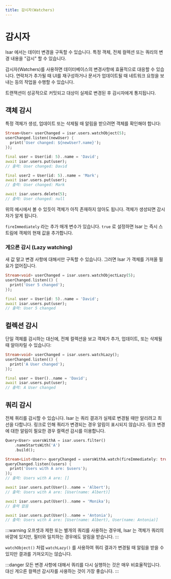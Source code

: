 ```yaml
---
title: 감시자(Watchers)
---
```


# 감시자

Isar 에서는 데이터 변경을 구독할 수 있습니다. 특정 객체, 전체 컬렉션 또는 쿼리의 변경 내용을 "감시" 할 수 있습니다.

감시자(Watchers)를 사용하면 데이터베이스의 변경사항에 효율적으로 대응할 수 있습니다. 연락처가 추가될 때 UI를 재구성하거나 문서가 업데이트될 때 네트워크 요청을 보내는 등의 작업을 수행할 수 있습니다.

트랜잭션이 성공적으로 커밋되고 대상이 실제로 변경된 후 감시자에게 통지됩니다.

## 객체 감시

특정 객체가 생성, 업데이트 또는 삭제될 때 알림을 받으려면 객체를 확인해야 합니다:

```dart
Stream<User> userChanged = isar.users.watchObject(5);
userChanged.listen((newUser) {
  print('User changed: ${newUser?.name}');
});

final user = User(id: 5)..name = 'David';
await isar.users.put(user);
// 출력: User changed: David

final user2 = User(id: 5)..name = 'Mark';
await isar.users.put(user);
// 출력: User changed: Mark

await isar.users.delete(5);
// 출력: User changed: null
```

위의 예시에서 볼 수 있듯이 객체가 아직 존재하지 않아도 됩니다. 객체가 생성되면 감시자가 알게 됩니다.

`fireImmediately` 라는 추가 매개 변수가 있습니다. `true` 로 설정하면 Isar 는 즉시 스트림에 객체의 현재 값을 추가합니다.

### 게으른 감시 (Lazy watching)

새 값 말고 변경 사항에 대해서만 구독할 수 있습니다. 그러면 Isar 가 객체를 가져올 필요가 없어집니다.

```dart
Stream<void> userChanged = isar.users.watchObjectLazy(5);
userChanged.listen(() {
  print('User 5 changed');
});

final user = User(id: 5)..name = 'David';
await isar.users.put(user);
// 출력: User 5 changed
```

## 컬렉션 감시

단일 객체를 감시하는 대신에, 전체 컬렉션을 보고 객체가 추가, 업데이트, 또는 삭제될 때 알아차릴 수 있습니다:

```dart
Stream<void> userChanged = isar.users.watchLazy();
userChanged.listen(() {
  print('A User changed');
});

final user = User()..name = 'David';
await isar.users.put(user);
// 출력: A User changed
```

## 쿼리 감시

전체 쿼리를 감시할 수 있습니다. Isar 는 쿼리 결과가 실제로 변경될 때만 알리려고 최선을 다합니다. 링크로 인해 쿼리가 변경되는 경우 알림이 표시되지 않습니다. 링크 변경에 대한 알림이 필요한 경우 컬렉션 감시를 이용합니다.

```dart
Query<User> usersWithA = isar.users.filter()
    .nameStartsWith('A')
    .build();

Stream<List<User>> queryChanged = usersWithA.watch(fireImmediately: true);
queryChanged.listen((users) {
  print('Users with A are: $users');
});
// 출력: Users with A are: []

await isar.users.put(User()..name = 'Albert');
// 출력: Users with A are: [User(name: Albert)]

await isar.users.put(User()..name = 'Monika');
// 출력 없음

await isar.users.put(User()..name = 'Antonia');
// 출력: Users with A are: [User(name: Albert), User(name: Antonia)]
```

:::warning
오프셋과 제한 또는 별개의 쿼리를 사용하는 경우에, Isar 는 객체가 쿼리의 바깥에 있지만, 필터와 일치하는 경우에도 알림을 받습니다.
:::

`watchObject()` 처럼 `watchLazy()` 를 사용하여 쿼리 결과가 변경될 때 알림을 받을 수 있지만 결과를 가져오지는 않습니다.

:::danger
모든 변경 사항에 대해서 쿼리를 다시 실행하는 것은 매우 비효율적입니다. 대신 게으른 컬렉션 감시자를 사용하는 것이 가장 좋습니다.
:::
